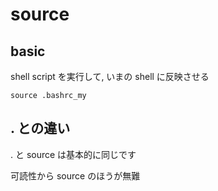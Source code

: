 
# source


## basic

shell script を実行して, いまの shell に反映させる

```
source .bashrc_my
```


## . との違い

. と source は基本的に同じです

可読性から source のほうが無難


